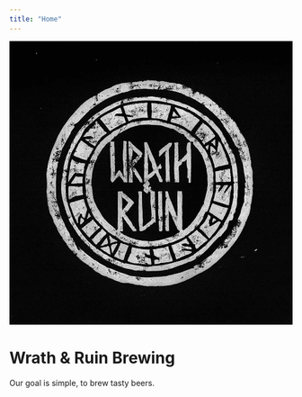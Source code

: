 ```yaml
---
title: "Home"
---
```


<div class="jumbotron">
    <img src="/img/logo.jpg" class="img-fluid mx-auto d-block rounded-circle logo">
    <h1 class="display-1 text-center">Wrath &amp; Ruin Brewing</h1>
    <p class="lead text-center">
        Our goal is simple, to brew tasty beers.
    </p>
</div>


